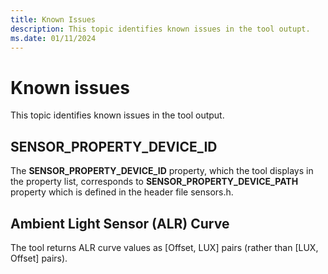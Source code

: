 ```yaml
---
title: Known Issues
description: This topic identifies known issues in the tool outupt.
ms.date: 01/11/2024
---
```


# Known issues

This topic identifies known issues in the tool output.

## SENSOR_PROPERTY_DEVICE_ID

The **SENSOR_PROPERTY_DEVICE_ID** property, which the tool displays in the property list, corresponds to **SENSOR_PROPERTY_DEVICE_PATH** property which is defined in the header file sensors.h.

## Ambient Light Sensor (ALR) Curve

The tool returns ALR curve values as \[Offset, LUX\] pairs (rather than \[LUX, Offset\] pairs).
